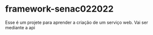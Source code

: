# framework-senac022022

Esse é um projete para aprender a criação de um serviço web.
Vai ser mediante a api